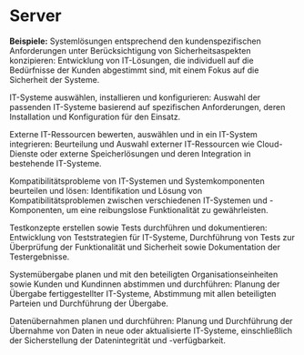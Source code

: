 # Server

**Beispiele:** Systemlösungen entsprechend den kundenspezifischen Anforderungen unter Berücksichtigung von Sicherheitsaspekten konzipieren: Entwicklung von IT-Lösungen, die individuell auf die Bedürfnisse der Kunden abgestimmt sind, mit einem Fokus auf die Sicherheit der Systeme.

IT-Systeme auswählen, installieren und konfigurieren: Auswahl der passenden IT-Systeme basierend auf spezifischen Anforderungen, deren Installation und Konfiguration für den Einsatz.

Externe IT-Ressourcen bewerten, auswählen und in ein IT-System integrieren: Beurteilung und Auswahl externer IT-Ressourcen wie Cloud-Dienste oder externe Speicherlösungen und deren Integration in bestehende IT-Systeme.

Kompatibilitätsprobleme von IT-Systemen und Systemkomponenten beurteilen und lösen: Identifikation und Lösung von Kompatibilitätsproblemen zwischen verschiedenen IT-Systemen und -Komponenten, um eine reibungslose Funktionalität zu gewährleisten.

Testkonzepte erstellen sowie Tests durchführen und dokumentieren: Entwicklung von Teststrategien für IT-Systeme, Durchführung von Tests zur Überprüfung der Funktionalität und Sicherheit sowie Dokumentation der Testergebnisse.

Systemübergabe planen und mit den beteiligten Organisationseinheiten sowie Kunden und Kundinnen abstimmen und durchführen: Planung der Übergabe fertiggestellter IT-Systeme, Abstimmung mit allen beteiligten Parteien und Durchführung der Übergabe.

Datenübernahmen planen und durchführen: Planung und Durchführung der Übernahme von Daten in neue oder aktualisierte IT-Systeme, einschließlich der Sicherstellung der Datenintegrität und -verfügbarkeit.
